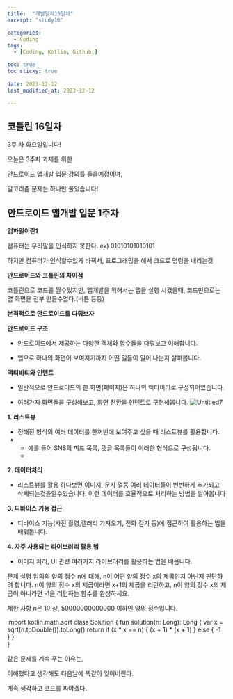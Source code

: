 ```yaml
---
title:  "개발일지16일차" 
excerpt: "study16"

categories:
  - Coding
tags:
  - [Coding, Kotlin, Github,]

toc: true
toc_sticky: true
 
date: 2023-12-12
last_modified_at: 2023-12-12

---
```



## 코틀린 16일차

3주 차 화요일입니다!

오늘은 3주차 과제를 위한 

안드로이드 앱개발 입문 강의를 들을예정이며,

알고리즘 문제는 하나만 풀었습니다!

## 안드로이드 앱개발 입문 1주차

**컴파일이란?**

컴퓨터는 우리말을 인식하지 못한다.
ex) 01010101010101

하지만 컴퓨터가 인식할수있게 바꿔서,
프로그래밍을 해서 코드로 명령을 내리는것

**안드로이드와 코틀린의 차이점**

코틀린으로 코드를 짤수있지만, 앱개발을 위해서는
앱을 실행 시켰을때, 코드만으로는 앱 화면을 전부 만들수없다.(버튼 등등)


**본격적으로 안드로이드를 다뤄보자**

**안드로이드 구조**
  
   - 안드로이드에서 제공하는 다양한 객체와 함수들을 다뤄보고 이해합니다.
      
   - 앱으로 하나의 화면이 보여지기까지 어떤 일들이 일어 나는지 살펴봅니다.
      
    
**액티비티와 인텐트**

  - 일반적으로 안드로이드의 한 화면(페이지)은 하나의 액티비티로 구성되어있습니다.
    
   - 여러가지 화면들을 구성해보고, 화면 전환을 인텐트로 구현해봅니다.
![Untitled7](https://github.com/hyunparrot/hyunparrot.github.io/assets/148528251/be851a3b-7fb6-4567-a97c-b321ed730464)

**1. 리스트뷰**

- 정해진 형식의 여러 데이터를 한꺼번에 보여주고 싶을 때 리스트뷰를 활용합니다.
- 
    - 예를 들어 SNS의 피드 목록, 댓글 목록들이 이러한 형식으로 구성됩니다.
    - 
 **2. 데이터처리**

- 리스트뷰를 활용 하다보면 이미지, 문자 열등 여러 데이터들이 빈번하게 추가되고 삭제되는것을알수있습니다. 이런 데이터를 효율적으로 처리하는 방법을 알아봅니다

**3. 디바이스 기능 접근**

- 디바이스 기능(사진 촬영,갤러리 가져오기, 전화 걸기 등)에 접근하여 활용하는 법을 배워봅니다.

**4. 자주 사용되는 라이브러리 활용 법**

- 이미지 처리, UI 관련 여러가지 라이브러리를 활용하는 법을 배웁니다.


문제 설명
임의의 양의 정수 n에 대해, n이 어떤 양의 정수 x의 제곱인지 아닌지 판단하려 합니다.
n이 양의 정수 x의 제곱이라면 x+1의 제곱을 리턴하고, n이 양의 정수 x의 제곱이 아니라면 -1을 리턴하는 함수를 완성하세요.

제한 사항
n은 1이상, 50000000000000 이하인 양의 정수입니다.

import kotlin.math.sqrt
class Solution {
    fun solution(n: Long): Long {
        var x = sqrt(n.toDouble()).toLong()
     return if (x * x == n) {
            (x + 1) * (x + 1)
        } else { -1  
      }
    }       
}     


같은 문제를 계속 푸는 이유는,

이해했다고 생각해도 다음날에 똑같이 잊어버린다.

계속 생각하고 코드를 짜야겠다.
